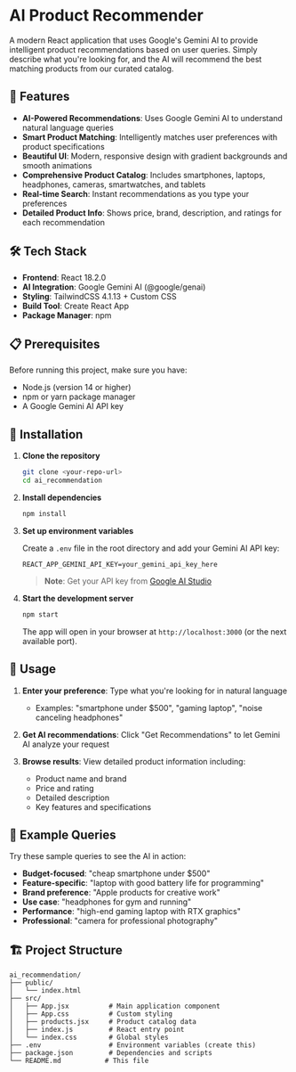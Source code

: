 # AI Product Recommender

A modern React application that uses Google's Gemini AI to provide intelligent product recommendations based on user queries. Simply describe what you're looking for, and the AI will recommend the best matching products from our curated catalog.

## 🚀 Features

- **AI-Powered Recommendations**: Uses Google Gemini AI to understand natural language queries
- **Smart Product Matching**: Intelligently matches user preferences with product specifications
- **Beautiful UI**: Modern, responsive design with gradient backgrounds and smooth animations
- **Comprehensive Product Catalog**: Includes smartphones, laptops, headphones, cameras, smartwatches, and tablets
- **Real-time Search**: Instant recommendations as you type your preferences
- **Detailed Product Info**: Shows price, brand, description, and ratings for each recommendation

## 🛠️ Tech Stack

- **Frontend**: React 18.2.0
- **AI Integration**: Google Gemini AI (@google/genai)
- **Styling**: TailwindCSS 4.1.13 + Custom CSS
- **Build Tool**: Create React App
- **Package Manager**: npm

## 📋 Prerequisites

Before running this project, make sure you have:

- Node.js (version 14 or higher)
- npm or yarn package manager
- A Google Gemini AI API key

## 🔧 Installation

1. **Clone the repository**
   ```bash
   git clone <your-repo-url>
   cd ai_recommendation
   ```

2. **Install dependencies**
   ```bash
   npm install
   ```

3. **Set up environment variables**
   
   Create a `.env` file in the root directory and add your Gemini AI API key:
   ```env
   REACT_APP_GEMINI_API_KEY=your_gemini_api_key_here
   ```

   > **Note**: Get your API key from [Google AI Studio](https://makersuite.google.com/app/apikey)

4. **Start the development server**
   ```bash
   npm start
   ```

   The app will open in your browser at `http://localhost:3000` (or the next available port).

## 🎯 Usage

1. **Enter your preference**: Type what you're looking for in natural language
   - Examples: "smartphone under $500", "gaming laptop", "noise canceling headphones"

2. **Get AI recommendations**: Click "Get Recommendations" to let Gemini AI analyze your request

3. **Browse results**: View detailed product information including:
   - Product name and brand
   - Price and rating
   - Detailed description
   - Key features and specifications

## 📱 Example Queries

Try these sample queries to see the AI in action:

- **Budget-focused**: "cheap smartphone under $500"
- **Feature-specific**: "laptop with good battery life for programming"
- **Brand preference**: "Apple products for creative work"
- **Use case**: "headphones for gym and running"
- **Performance**: "high-end gaming laptop with RTX graphics"
- **Professional**: "camera for professional photography"

## 🏗️ Project Structure

```
ai_recommendation/
├── public/
│   └── index.html
├── src/
│   ├── App.jsx          # Main application component
│   ├── App.css          # Custom styling
│   ├── products.jsx     # Product catalog data
│   ├── index.js         # React entry point
│   └── index.css        # Global styles
├── .env                 # Environment variables (create this)
├── package.json         # Dependencies and scripts
└── README.md           # This file
```
